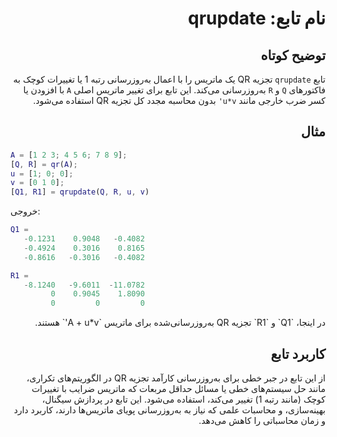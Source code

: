 
<div dir="rtl">

# نام تابع: qrupdate

## توضیح کوتاه
تابع `qrupdate` تجزیه QR یک ماتریس را با اعمال به‌روزرسانی رتبه 1 یا تغییرات کوچک به فاکتورهای `Q` و `R` به‌روزرسانی می‌کند. این تابع برای تغییر ماتریس اصلی `A` با افزودن یا کسر ضرب خارجی مانند `u*v'` بدون محاسبه مجدد کل تجزیه QR استفاده می‌شود.

## مثال
<div dir="ltr">

```matlab
A = [1 2 3; 4 5 6; 7 8 9];
[Q, R] = qr(A);
u = [1; 0; 0];
v = [0 1 0];
[Q1, R1] = qrupdate(Q, R, u, v)
```

خروجی:
```matlab
Q1 =
   -0.1231    0.9048   -0.4082
   -0.4924    0.3016    0.8165
   -0.8616   -0.3016   -0.4082

R1 =
   -8.1240   -9.6011  -11.0782
         0    0.9045    1.8090
         0         0         0
```

</div>
در اینجا، `Q1` و `R1` تجزیه QR به‌روزرسانی‌شده برای ماتریس `A + u*v'` هستند.

## کاربرد تابع
از این تابع در جبر خطی برای به‌روزرسانی کارآمد تجزیه QR در الگوریتم‌های تکراری، مانند حل سیستم‌های خطی یا مسائل حداقل مربعات که ماتریس ضرایب با تغییرات کوچک (مانند رتبه 1) تغییر می‌کند، استفاده می‌شود. این تابع در پردازش سیگنال، بهینه‌سازی، و محاسبات علمی که نیاز به به‌روزرسانی پویای ماتریس‌ها دارند، کاربرد دارد و زمان محاسباتی را کاهش می‌دهد.

</div>
